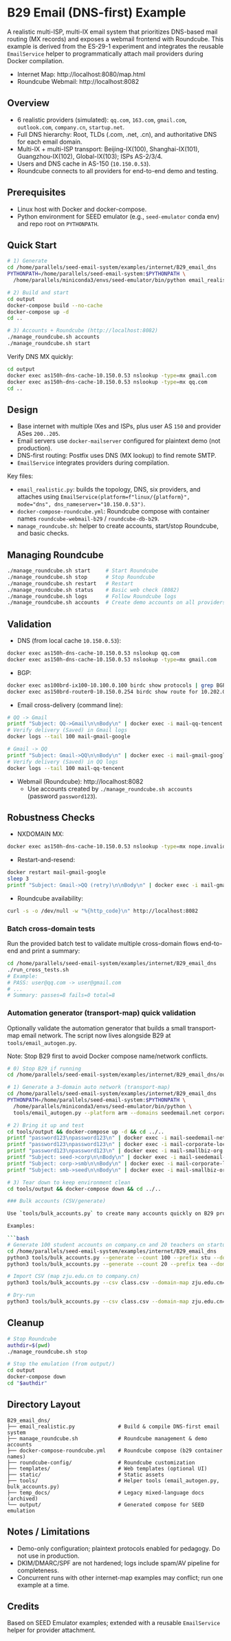 # B29 Email (DNS-first) Example

A realistic multi-ISP, multi-IX email system that prioritizes DNS-based mail routing (MX records) and exposes a webmail frontend with Roundcube. This example is derived from the ES-29-1 experiment and integrates the reusable `EmailService` helper to programmatically attach mail providers during Docker compilation.

- Internet Map: http://localhost:8080/map.html
- Roundcube Webmail: http://localhost:8082

## Overview

- 6 realistic providers (simulated): `qq.com`, `163.com`, `gmail.com`, `outlook.com`, `company.cn`, `startup.net`.
- Full DNS hierarchy: Root, TLDs (.com, .net, .cn), and authoritative DNS for each email domain.
- Multi-IX + multi-ISP transport: Beijing-IX(100), Shanghai-IX(101), Guangzhou-IX(102), Global-IX(103); ISPs AS-2/3/4.
- Users and DNS cache in AS-150 (`10.150.0.53`).
- Roundcube connects to all providers for end-to-end demo and testing.

## Prerequisites

- Linux host with Docker and docker-compose.
- Python environment for SEED emulator (e.g., `seed-emulator` conda env) and repo root on `PYTHONPATH`.

## Quick Start

```bash
# 1) Generate
cd /home/parallels/seed-email-system/examples/internet/B29_email_dns
PYTHONPATH=/home/parallels/seed-email-system:$PYTHONPATH \
  /home/parallels/miniconda3/envs/seed-emulator/bin/python email_realistic.py arm

# 2) Build and start
cd output
docker-compose build --no-cache
docker-compose up -d
cd ..

# 3) Accounts + Roundcube (http://localhost:8082)
./manage_roundcube.sh accounts
./manage_roundcube.sh start
```

Verify DNS MX quickly:
```bash
cd output
docker exec as150h-dns-cache-10.150.0.53 nslookup -type=mx gmail.com
docker exec as150h-dns-cache-10.150.0.53 nslookup -type=mx qq.com
cd ..
```

## Design

- Base internet with multiple IXes and ISPs, plus user AS `150` and provider ASes `200..205`.
- Email servers use `docker-mailserver` configured for plaintext demo (not production).
- DNS-first routing: Postfix uses DNS (MX lookup) to find remote SMTP.
- `EmailService` integrates providers during compilation.

Key files:
- `email_realistic.py`: builds the topology, DNS, six providers, and attaches using `EmailService(platform=f"linux/{platform}", mode="dns", dns_nameserver="10.150.0.53")`.
- `docker-compose-roundcube.yml`: Roundcube compose with container names `roundcube-webmail-b29` / `roundcube-db-b29`.
- `manage_roundcube.sh`: helper to create accounts, start/stop Roundcube, and basic checks.

## Managing Roundcube

```bash
./manage_roundcube.sh start     # Start Roundcube
./manage_roundcube.sh stop      # Stop Roundcube
./manage_roundcube.sh restart   # Restart
./manage_roundcube.sh status    # Basic web check (8082)
./manage_roundcube.sh logs      # Follow Roundcube logs
./manage_roundcube.sh accounts  # Create demo accounts on all providers
```

## Validation

- DNS (from local cache `10.150.0.53`):
```bash
docker exec as150h-dns-cache-10.150.0.53 nslookup qq.com
docker exec as150h-dns-cache-10.150.0.53 nslookup -type=mx gmail.com
```
- BGP:
```bash
docker exec as100brd-ix100-10.100.0.100 birdc show protocols | grep BGP
docker exec as150brd-router0-10.150.0.254 birdc show route for 10.202.0.0/24
```
- Email cross-delivery (command line):
```bash
# QQ -> Gmail
printf "Subject: QQ->Gmail\n\nBody\n" | docker exec -i mail-qq-tencent sendmail user@gmail.com
# Verify delivery (Saved) in Gmail logs
docker logs --tail 100 mail-gmail-google

# Gmail -> QQ
printf "Subject: Gmail->QQ\n\nBody\n" | docker exec -i mail-gmail-google sendmail user@qq.com
# Verify delivery (Saved) in QQ logs
docker logs --tail 100 mail-qq-tencent
```
- Webmail (Roundcube): http://localhost:8082
  - Use accounts created by `./manage_roundcube.sh accounts` (password `password123`).

## Robustness Checks

- NXDOMAIN MX:
```bash
docker exec as150h-dns-cache-10.150.0.53 nslookup -type=mx nope.invalid  # Expect NXDOMAIN
```
- Restart-and-resend:
```bash
docker restart mail-gmail-google
sleep 3
printf "Subject: Gmail->QQ (retry)\n\nBody\n" | docker exec -i mail-gmail-google sendmail user@qq.com
```
- Roundcube availability:
```bash
curl -s -o /dev/null -w "%{http_code}\n" http://localhost:8082
```

### Batch cross-domain tests

Run the provided batch test to validate multiple cross-domain flows end-to-end and print a summary:

```bash
cd /home/parallels/seed-email-system/examples/internet/B29_email_dns
./run_cross_tests.sh
# Example:
# PASS: user@qq.com -> user@gmail.com
# ...
# Summary: passes=8 fails=0 total=8
```

### Automation generator (transport-map) quick validation

Optionally validate the automation generator that builds a small transport-map email network. The script now lives alongside B29 at `tools/email_autogen.py`.

Note: Stop B29 first to avoid Docker compose name/network conflicts.

```bash
# 0) Stop B29 if running
cd /home/parallels/seed-email-system/examples/internet/B29_email_dns/output && docker-compose down && cd -

# 1) Generate a 3-domain auto network (transport-map)
cd /home/parallels/seed-email-system/examples/internet/B29_email_dns
PYTHONPATH=/home/parallels/seed-email-system:$PYTHONPATH \
  /home/parallels/miniconda3/envs/seed-emulator/bin/python \
  tools/email_autogen.py --platform arm --domains seedemail.net corporate.local smallbiz.org --asn-start 150

# 2) Bring it up and test
cd tools/output && docker-compose up -d && cd ../..
printf "password123\npassword123\n" | docker exec -i mail-seedemail-net setup email add alice@seedemail.net
printf "password123\npassword123\n" | docker exec -i mail-corporate-local setup email add admin@corporate.local
printf "password123\npassword123\n" | docker exec -i mail-smallbiz-org setup email add bob@smallbiz.org
printf "Subject: seed->corp\n\nBody\n" | docker exec -i mail-seedemail-net sendmail admin@corporate.local
printf "Subject: corp->smb\n\nBody\n" | docker exec -i mail-corporate-local sendmail bob@smallbiz.org
printf "Subject: smb->seed\n\nBody\n" | docker exec -i mail-smallbiz-org sendmail alice@seedemail.net

# 3) Tear down to keep environment clean
cd tools/output && docker-compose down && cd ../..

### Bulk accounts (CSV/generate)

Use `tools/bulk_accounts.py` to create many accounts quickly on B29 providers.

Examples:

```bash
# Generate 100 student accounts on company.cn and 20 teachers on startup.net
cd /home/parallels/seed-email-system/examples/internet/B29_email_dns
python3 tools/bulk_accounts.py --generate --count 100 --prefix stu --domain company.cn
python3 tools/bulk_accounts.py --generate --count 20 --prefix tea --domain startup.net --start 1

# Import CSV (map zju.edu.cn to company.cn)
python3 tools/bulk_accounts.py --csv class.csv --domain-map zju.edu.cn=company.cn

# Dry-run
python3 tools/bulk_accounts.py --csv class.csv --domain-map zju.edu.cn=company.cn --dry-run
```
## Cleanup

```bash
# Stop Roundcube
authdir=$(pwd)
./manage_roundcube.sh stop

# Stop the emulation (from output/)
cd output
docker-compose down
cd "$authdir"
```

## Directory Layout

```
B29_email_dns/
├── email_realistic.py              # Build & compile DNS-first email system
├── manage_roundcube.sh             # Roundcube management & demo accounts
├── docker-compose-roundcube.yml    # Roundcube compose (b29 container names)
├── roundcube-config/               # Roundcube customization
├── templates/                      # Web templates (optional UI)
├── static/                         # Static assets
├── tools/                          # Helper tools (email_autogen.py, bulk_accounts.py)
├── temp_docs/                      # Legacy mixed-language docs (archived)
└── output/                         # Generated compose for SEED emulation
```

## Notes / Limitations

- Demo-only configuration; plaintext protocols enabled for pedagogy. Do not use in production.
- DKIM/DMARC/SPF are not hardened; logs include spam/AV pipeline for completeness.
- Concurrent runs with other internet-map examples may conflict; run one example at a time.

## Credits

Based on SEED Emulator examples; extended with a reusable `EmailService` helper for provider attachment.
